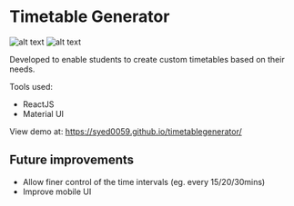 # Timetable Generator

![alt text](https://github.com/syed0059/Timetable_generator/blob/master/Annotation%202023-02-04%20121321.png)
![alt text](https://github.com/syed0059/Timetable_generator/blob/master/Annotation%202023-02-04%20122438.png)

Developed to enable students to create custom timetables based on their needs.

Tools used:
  - ReactJS
  - Material UI

View demo at: https://syed0059.github.io/timetablegenerator/

## Future improvements
- Allow finer control of the time intervals (eg. every 15/20/30mins)
- Improve mobile UI
